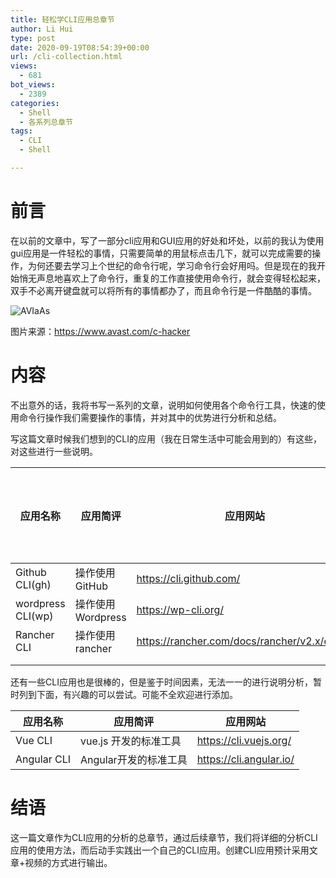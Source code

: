 ```yaml
---
title: 轻松学CLI应用总章节
author: Li Hui
type: post
date: 2020-09-19T08:54:39+00:00
url: /cli-collection.html
views:
  - 681
bot_views:
  - 2389
categories:
  - Shell
  - 各系列总章节
tags:
  - CLI
  - Shell

---
```

# 前言

在以前的文章中，写了一部分cli应用和GUI应用的好处和坏处，以前的我认为使用gui应用是一件轻松的事情，只需要简单的用鼠标点击几下，就可以完成需要的操作，为何还要去学习上个世纪的命令行呢，学习命令行会好用吗。但是现在的我开始悄无声息地喜欢上了命令行，重复的工作直接使用命令行，就会变得轻松起来，双手不必离开键盘就可以将所有的事情都办了，而且命令行是一件酷酷的事情。

![AVIaAs][1] 

图片来源：<a href="https://www.avast.com/c-hacker" target="_blank"  rel="nofollow" >https://www.avast.com/c-hacker</a>

# 内容

不出意外的话，我将书写一系列的文章，说明如何使用各个命令行工具，快速的使用命令行操作我们需要操作的事情，并对其中的优势进行分析和总结。

写这篇文章时候我们想到的CLI的应用（我在日常生活中可能会用到的）有这些，对这些进行一些说明。

| 应用名称              | 应用简评          | 应用网站                                                                                                                                       | 应用说明博文 |
| ----------------- | ------------- | ------------------------------------------------------------------------------------------------------------------------------------------ | ------ |
| Github CLI(gh)    | 操作使用GitHub    | <a href="https://cli.github.com/" target="_blank"  rel="nofollow" >https://cli.github.com/</a>                                             |        |
| wordpress CLI(wp) | 操作使用Wordpress | <a href="https://wp-cli.org/" target="_blank"  rel="nofollow" >https://wp-cli.org/</a>                                                     |        |
| Rancher CLI       | 操作使用rancher   | <a href="https://rancher.com/docs/rancher/v2.x/en/cli/" target="_blank"  rel="nofollow" >https://rancher.com/docs/rancher/v2.x/en/cli/</a> |        |
|                   |               |                                                                                                                                            |        |
|                   |               |                                                                                                                                            |        |

还有一些CLI应用也是很棒的，但是鉴于时间因素，无法一一的进行说明分析，暂时列到下面，有兴趣的可以尝试。可能不全欢迎进行添加。

| 应用名称        | 应用简评           | 应用网站                                                                                           |
| ----------- | -------------- | ---------------------------------------------------------------------------------------------- |
| Vue CLI     | vue.js 开发的标准工具 | <a href="https://cli.vuejs.org/" target="_blank"  rel="nofollow" >https://cli.vuejs.org/</a>   |
| Angular CLI | Angular开发的标准工具 | <a href="https://cli.angular.io/" target="_blank"  rel="nofollow" >https://cli.angular.io/</a> |

# 结语

这一篇文章作为CLI应用的分析的总章节，通过后续章节，我们将详细的分析CLI应用的使用方法，而后动手实践出一个自己的CLI应用。创建CLI应用预计采用文章+视频的方式进行输出。

 [1]: https://image-cdn-1253731526.cos.ap-beijing.myqcloud.com/Pic/AVIaAs.png